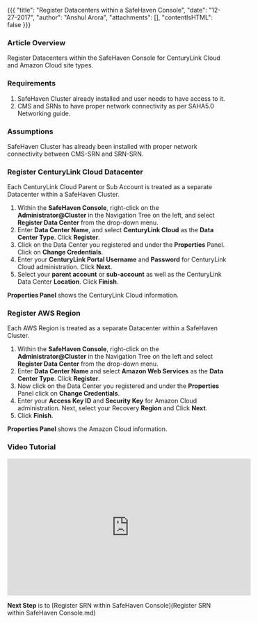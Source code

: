 {{{
  "title": "Register Datacenters within a SafeHaven Console",
  "date": "12-27-2017",
  "author": "Anshul Arora",
  "attachments": [],
  "contentIsHTML": false
}}}

### Article Overview
Register Datacenters within the SafeHaven Console for CenturyLink Cloud and Amazon Cloud site types.

### Requirements
1. SafeHaven Cluster already installed and user needs to have access to it.
2. CMS and SRNs to have proper network connectivity as per SAHA5.0 Networking guide.

### Assumptions
SafeHaven Cluster has already been installed with proper network connectivity between CMS-SRN and SRN-SRN.

### Register CenturyLink Cloud Datacenter
Each CenturyLink Cloud Parent or Sub Account is treated as a separate Datacenter within a SafeHaven Cluster.

1. Within the **SafeHaven Console**, right-click on the **Administrator@Cluster** in the Navigation Tree on the left, and select **Register Data Center** from the drop-down menu.
2. Enter **Data Center Name**, and select **CenturyLink Cloud** as the **Data Center Type**. Click **Register**.
3. Click on the Data Center you registered and under the **Properties** Panel. Click on **Change Credentials**.
4. Enter your **CenturyLink Portal Username** and **Password** for CenturyLink Cloud administration. Click **Next**.
5. Select your **parent account** or **sub-account** as well as the CenturyLink Data Center **Location**. Click **Finish**.

**Properties Panel** shows the CenturyLink Cloud information.

### Register AWS Region
Each AWS Region is treated as a separate Datacenter within a SafeHaven Cluster.

1. Within the **SafeHaven Console**, right-click on the **Administrator@Cluster** in the Navigation Tree on the left and select **Register Data Center** from the drop-down menu.
2. Enter **Data Center Name** and select **Amazon Web Services** as the **Data Center Type**. Click **Register**.
3. Now click on the Data Center you registered and under the **Properties** Panel click on **Change Credentials**.
4. Enter your **Access Key ID** and **Security Key** for Amazon Cloud administration. Next, select your Recovery **Region** and Click **Next**.
5. Click **Finish**.

**Properties Panel** shows the Amazon Cloud information.

### Video Tutorial
<p>
<iframe width="560" height="315" src="https://www.youtube.com/embed/3GLZj9FoFBg" frameborder="0" gesture="media" allow="encrypted-media" allowfullscreen></iframe>
</p>

**Next Step** is to [Register SRN within SafeHaven Console](Register SRN within SafeHaven Console.md)
